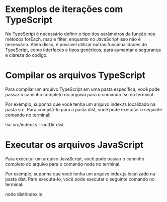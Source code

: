 # Exemplos de iterações com TypeScript

No TypeScript é necessário definir o tipo dos parâmetros da função nos métodos forEach, map e filter, enquanto no JavaScript isso não é necessário. Além disso, é possível utilizar outras funcionalidades do TypeScript, como interfaces e tipos genéricos, para aumentar a segurança e clareza do código.

# Compilar os arquivos TypeScript

Para compilar um arquivo TypeScript em uma pasta específica, você pode passar o caminho completo do arquivo para o comando tsc no terminal.

Por exemplo, suponha que você tenha um arquivo index.ts localizado na pasta src. Para compilá-lo para a pasta dist, você pode executar o seguinte comando no terminal:

tsc src/index.ts --outDir dist

# Executar os arquivos JavaScript

Para executar um arquivo JavaScript, você pode passar o caminho completo do arquivo para o comando node no terminal.

Por exemplo, suponha que você tenha um arquivo index.js localizado na pasta dist. Para executá-lo, você pode executar o seguinte comando no terminal:

node dist/index.js

